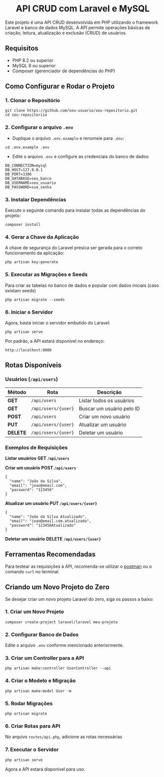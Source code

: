 <h1 align="center">
  API CRUD com Laravel e MySQL
</h1>

Este projeto é uma API CRUD desenvolvida em PHP utilizando o framework Laravel e banco de dados MySQL. A API permite operações básicas de criação, leitura, atualização e exclusão (CRUD) de usuários.

## Requisitos

* PHP 8.2 ou superior
* MySQL 8 ou superior
* Composer (gerenciador de dependências do PHP)

## Como Configurar e Rodar o Projeto

### 1. Clonar o Repositório
```
git clone https://github.com/seu-usuario/seu-repositorio.git
cd seu-repositoriio
```
### 2. Configurar o arquivo ```.env```

* Duplique o arquivo ```.env.example``` e renomeie para ```.env```:
```
cd .env.example .env
```
* Edite o arquivo ```.env``` e configure as credenciais do banco de dados:
```
DB_CONNECTION=mysql
DB_HOST=127.0.0.1
DB_PORT=3306
DB_DATABASE=seu_banco
DB_USERNAME=seu_usuario
DB_PASSWORD=sua_senha
``` 
### 3. Instalar Dependências
Execute o seguinte comando para instalar todas as dependências do projeto:
``` 
composer install
```
### 4. Gerar a Chave da Aplicação
A chave de segurança do Laravel presica ser gerada para o correto funcionamento da aplicação:
```
php artisan key:generate
```

### 5. Executar as Migrações e Seeds
Para criar as tabelas no banco de dados e popular com dados iniciais (caso existam seeds)
```
php artisan migrate --seeds
```

### 6. Iniciar o Servidor
Agora, basta iniciar o servidor embutido do Laravel:
```
php artisan serve
```
Por padrão, a API estará disponível no endereço:
```
http://localhost:8000
```

## Rotas Disponíveis
### Usuários (`/api/users`)

| Método  | Rota              | Descrição                 |
|---------|-------------------|---------------------------|
| **GET**    | `/api/users`        | Listar todos os usuários  |
| **GET**    | `/api/users/{user}` | Buscar um usuário pelo ID |
| **POST**   | `/api/users`        | Criar um novo usuário     |
| **PUT**    | `/api/users/{user}` | Atualizar um usuário      |
| **DELETE** | `/api/users/{user}` | Deletar um usuário        |

### Exemplos de Requisições

**Listar usuários**
**GET ```/api/users```**

**Criar um usuário**
**POST ```/api/users```**
```
{
  "name": "João da Silva",
  "email": "joao@email.com",
  "password": "123456"
}
```

**Atualizar um usuário**
**PUT ```/api/users/{user}```**
```
{
  "name": "João da Silva Atualizado",
  "email": "joao@email.com.atualizado",
  "password": "123456Atualizado"
}
```

**Deletar um usuário**
**DELETE ```/api/users/{user}```**

## Ferramentas Recomendadas
Para testear as requisições à API, recomenda-se utilizar o [postman](https://www.postman.com/) ou o comando ```curl``` no terminal.

## Criando um Novo Projeto do Zero
Se desejar criar um novo projeto Laravel do zero, siga os passos a baixo:

### 1. Criar um Novo Projeto
```
composer create-project laravel/laravel meu-projeto
```

### 2. Configurar Banco de Dados
Edite o arquivo ```.env``` conforme mencionado anteriormente.

### 3. Criar um Controller para a API
```
php artisan make:controller UserController --api
```

### 4. Criar o Modelo e Migração
```
php artisan make:model User -m
```

### 5. Rodar Migrações
```
php artisan migrate
```

### 6. Criar Rotas para API
No arquivo ```routes/api.php```, adicione as rotas necessárias 

### 7. Executar o Servidor
```
php artisan serve
```
Agora a API estará disponível para uso.
